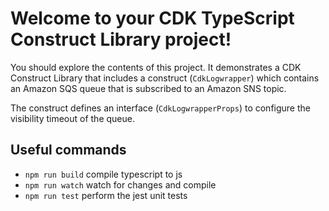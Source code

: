 # Welcome to your CDK TypeScript Construct Library project!

You should explore the contents of this project. It demonstrates a CDK Construct Library that includes a construct (`CdkLogwrapper`)
which contains an Amazon SQS queue that is subscribed to an Amazon SNS topic.

The construct defines an interface (`CdkLogwrapperProps`) to configure the visibility timeout of the queue.

## Useful commands

 * `npm run build`   compile typescript to js
 * `npm run watch`   watch for changes and compile
 * `npm run test`    perform the jest unit tests